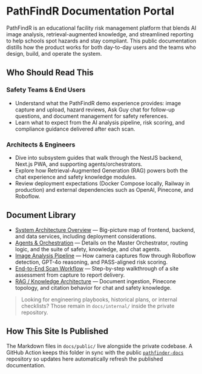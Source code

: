# PathFindR Documentation Portal

PathFindR is an educational facility risk management platform that blends AI image analysis, retrieval-augmented knowledge, and streamlined reporting to help schools spot hazards and stay compliant. This public documentation distills how the product works for both day-to-day users and the teams who design, build, and operate the system.

## Who Should Read This

### Safety Teams & End Users
- Understand what the PathFindR demo experience provides: image capture and upload, hazard reviews, Ask Guy chat for follow-up questions, and document management for safety references.
- Learn what to expect from the AI analysis pipeline, risk scoring, and compliance guidance delivered after each scan.

### Architects & Engineers
- Dive into subsystem guides that walk through the NestJS backend, Next.js PWA, and supporting agents/orchestrators.
- Explore how Retrieval-Augmented Generation (RAG) powers both the chat experience and safety knowledge modules.
- Review deployment expectations (Docker Compose locally, Railway in production) and external dependencies such as OpenAI, Pinecone, and Roboflow.

## Document Library
- [System Architecture Overview](architecture-overview.md) — Big-picture map of frontend, backend, and data services, including deployment considerations.
- [Agents & Orchestration](agents-architecture.md) — Details on the Master Orchestrator, routing logic, and the suite of safety, knowledge, and chat agents.
- [Image Analysis Pipeline](image-analysis-pipeline.md) — How camera captures flow through Roboflow detection, GPT-4o reasoning, and PASS-aligned risk scoring.
- [End-to-End Scan Workflow](image-scan-workflow.md) — Step-by-step walkthrough of a site assessment from capture to report delivery.
- [RAG / Knowledge Architecture](rag-architecture.md) — Document ingestion, Pinecone topology, and citation behavior for chat and safety knowledge.

> Looking for engineering playbooks, historical plans, or internal checklists? Those remain in `docs/internal/` inside the private repository.

## How This Site Is Published
The Markdown files in `docs/public/` live alongside the private codebase. A GitHub Action keeps this folder in sync with the public [`pathfinder-docs`](https://github.com/ryantornberg/pathfinder-docs) repository so updates here automatically refresh the published documentation.
